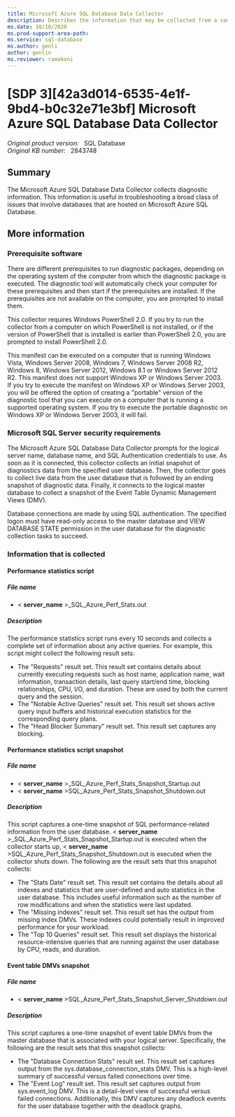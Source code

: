 ```yaml
---
title: Microsoft Azure SQL Database Data Collector
description: Describes the information that may be collected from a computer when the Microsoft Azure SQL Database Data Collector tool is run.
ms.date: 10/10/2020
ms.prod-support-area-path: 
ms.service: sql-database
ms.author: genli
author: genlin
ms.reviewer: ramakoni
---
```

# [SDP 3][42a3d014-6535-4e1f-9bd4-b0c32e71e3bf] Microsoft Azure SQL Database Data Collector

_Original product version:_ &nbsp; SQL Database  
_Original KB number:_ &nbsp; 2843748

## Summary

The Microsoft Azure SQL Database Data Collector collects diagnostic information. This information is useful in troubleshooting a broad class of issues that involve databases that are hosted on Microsoft Azure SQL Database.

## More information

### Prerequisite software

There are different prerequisites to run diagnostic packages, depending on the operating system of the computer from which the diagnostic package is executed. The diagnostic tool will automatically check your computer for these prerequisites and then start if the prerequisites are installed. If the prerequisites are not available on the computer, you are prompted to install them. 

This collector requires Windows PowerShell 2.0. If you try to run the collector from a computer on which PowerShell is not installed, or if the version of PowerShell that is installed is earlier than PowerShell 2.0, you are prompted to install PowerShell 2.0. 

This manifest can be executed on a computer that is running Windows Vista, Windows Server 2008, Windows 7, Windows Server 2008 R2, Windows 8, Windows Server 2012, Windows 8.1 or Windows Server 2012 R2. This manifest does not support Windows XP or Windows Server 2003. If you try to execute the manifest on Windows XP or Windows Server 2003, you will be offered the option of creating a "portable" version of the diagnostic tool that you can execute on a computer that is running a supported operating system. If you try to execute the portable diagnostic on Windows XP or Windows Server 2003, it will fail.

### Microsoft SQL Server security requirements

The Microsoft Azure SQL Database Data Collector prompts for the logical server name, database name, and SQL Authentication credentials to use. As soon as it is connected, this collector collects an initial snapshot of diagnostics data from the specified user database. Then, the collector goes to collect live data from the user database that is followed by an ending snapshot of diagnostic data. Finally, it connects to the logical master database to collect a snapshot of the Event Table Dynamic Management Views (DMV).

Database connections are made by using SQL authentication. The specified logon must have read-only access to the master database and VIEW DATABASE STATE permission in the user database for the diagnostic collection tasks to succeed.

### Information that is collected

#### Performance statistics script

##### File name

- < **server_name** >_SQL_Azure_Perf_Stats.out

##### Description

The performance statistics script runs every 10 seconds and collects a complete set of information about any active queries. For example, this script might collect the following result sets:

- The "Requests" result set. This result set contains details about currently executing requests such as host name, application name, wait information, transaction details, last query start/end time, blocking relationships, CPU, I/O, and duration. These are used by both the current query and the session.
- The "Notable Active Queries" result set. This result set shows active query input buffers and historical execution statistics for the corresponding query plans.
- The "Head Blocker Summary" result set. This result set captures any blocking. 

#### Performance statistics script snapshot

##### File name

- < **server_name** >_SQL_Azure_Perf_Stats_Snapshot_Startup.out
- < **server_name** >SQL_Azure_Perf_Stats_Snapshot_Shutdown.out

##### Description

This script captures a one-time snapshot of SQL performance-related information from the user database. < **server_name** >_SQL_Azure_Perf_Stats_Snapshot_Startup.out is executed when the collector starts up, < **server_name** >SQL_Azure_Perf_Stats_Snapshot_Shutdown.out is executed when the collector shuts down. The following are the result sets that this snapshot collects:

- The "Stats Date" result set. This result set contains the details about all indexes and statistics that are user-defined and auto statistics in the user database. This includes useful information such as the number of row modifications and when the statistics were last updated.
- The "Missing indexes" result set. This result set has the output from missing index DMVs. These indexes could potentially result in improved performance for your workload.
- The "Top 10 Queries" result set. This result set displays the historical resource-intensive queries that are running against the user database by CPU, reads, and duration.

#### Event table DMVs snapshot

##### File name

- < **server_name** >SQL_Azure_Perf_Stats_Snapshot_Server_Shutdown.out

##### Description

This script captures a one-time snapshot of event table DMVs from the master database that is associated with your logical server. Specifically, the following are the result sets that this snapshot collects:

- The "Database Connection Stats" result set. This result set captures output from the sys.database_connection_stats DMV. This is a high-level summary of successful versus failed connections over time.
- The "Event Log" result set. This result set captures output from sys.event_log DMV. This is a detail-level view of successful versus failed connections. Additionally, this DMV captures any deadlock events for the user database together with the deadlock graphs.
